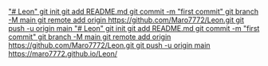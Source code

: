 ["# Leon"  git init git add README.md git commit -m "first commit" git branch -M main git remote add origin https://github.com/Maro7772/Leon.git git push -u origin main
"# Leon"  git init git add README.md git commit -m "first commit" git branch -M main git remote add origin https://github.com/Maro7772/Leon.git git push -u origin main
](https://maro7772.github.io/Leon/)https://maro7772.github.io/Leon/

